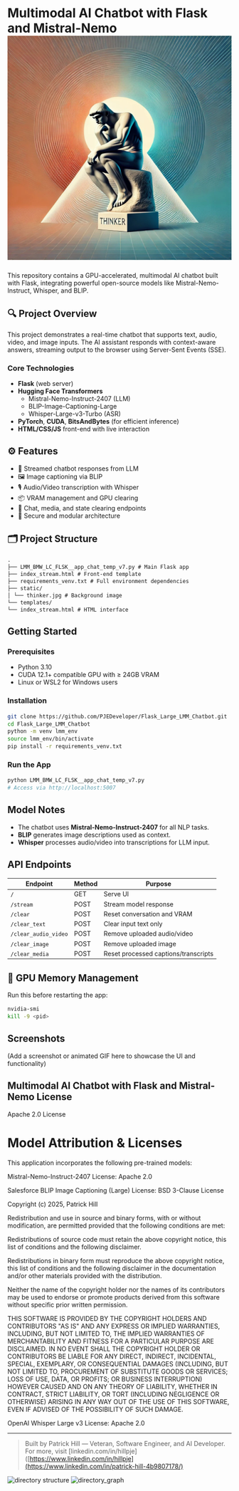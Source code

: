 # Multimodal AI Chatbot with Flask and Mistral-Nemo ![Thinker](static/thinker.jpg)

This repository contains a GPU-accelerated, multimodal AI chatbot built with Flask, integrating powerful open-source models like Mistral-Nemo-Instruct, Whisper, and BLIP.

## 🔍 Project Overview

This project demonstrates a real-time chatbot that supports text, audio, video, and image inputs. The AI assistant responds with context-aware answers, streaming output to the browser using Server-Sent Events (SSE).

### Core Technologies

- **Flask** (web server)
- **Hugging Face Transformers**
  - Mistral-Nemo-Instruct-2407 (LLM)
  - BLIP-Image-Captioning-Large
  - Whisper-Large-v3-Turbo (ASR)
- **PyTorch**, **CUDA**, **BitsAndBytes** (for efficient inference)
- **HTML/CSS/JS** front-end with live interaction

## ⚙️ Features

- 💬 Streamed chatbot responses from LLM
- 🖼️ Image captioning via BLIP
- 🎙️ Audio/Video transcription with Whisper
- 📦 VRAM management and GPU clearing
- 🔄 Chat, media, and state clearing endpoints
- 🔐 Secure and modular architecture

## 🗂️ Project Structure

```
.
├── LMM_BMW_LC_FLSK__app_chat_temp_v7.py # Main Flask app
├── index_stream.html # Front-end template
├── requirements_venv.txt # Full environment dependencies
├── static/
│ └── thinker.jpg # Background image
└── templates/
└── index_stream.html # HTML interface
```

## Getting Started

### Prerequisites

- Python 3.10
- CUDA 12.1+ compatible GPU with ≥ 24GB VRAM
- Linux or WSL2 for Windows users

### Installation

```bash
git clone https://github.com/PJEDeveloper/Flask_Large_LMM_Chatbot.git
cd Flask_Large_LMM_Chatbot
python -m venv lmm_env
source lmm_env/bin/activate
pip install -r requirements_venv.txt
```

### Run the App

```bash
python LMM_BMW_LC_FLSK__app_chat_temp_v7.py
# Access via http://localhost:5007
```

## Model Notes

- The chatbot uses **Mistral-Nemo-Instruct-2407** for all NLP tasks.
- **BLIP** generates image descriptions used as context.
- **Whisper** processes audio/video into transcriptions for LLM input.

## API Endpoints

| Endpoint             | Method | Purpose                           |
|----------------------|--------|-----------------------------------|
| `/`                  | GET    | Serve UI                          |
| `/stream`            | POST   | Stream model response             |
| `/clear`             | POST   | Reset conversation and VRAM       |
| `/clear_text`        | POST   | Clear input text only             |
| `/clear_audio_video` | POST   | Remove uploaded audio/video       |
| `/clear_image`       | POST   | Remove uploaded image             |
| `/clear_media`       | POST   | Reset processed captions/transcripts |

## 🧹 GPU Memory Management

Run this before restarting the app:
```bash
nvidia-smi
kill -9 <pid>
```

## Screenshots

(Add a screenshot or animated GIF here to showcase the UI and functionality)

## Multimodal AI Chatbot with Flask and Mistral-Nemo License

Apache 2.0 License

# Model Attribution & Licenses
This application incorporates the following pre-trained models:

Mistral-Nemo-Instruct-2407
License: Apache 2.0

Salesforce BLIP Image Captioning (Large)
License: BSD 3-Clause License

Copyright (c) 2025, Patrick Hill

Redistribution and use in source and binary forms, with or without modification, are permitted provided that the following conditions are met:

Redistributions of source code must retain the above copyright notice, this list of conditions and the following disclaimer.

Redistributions in binary form must reproduce the above copyright notice, this list of conditions and the following disclaimer in the documentation and/or other materials provided with the distribution.

Neither the name of the copyright holder nor the names of its contributors may be used to endorse or promote products derived from this software without specific prior written permission.

THIS SOFTWARE IS PROVIDED BY THE COPYRIGHT HOLDERS AND CONTRIBUTORS "AS IS" AND ANY EXPRESS OR IMPLIED WARRANTIES, INCLUDING, BUT NOT LIMITED TO, THE IMPLIED WARRANTIES OF MERCHANTABILITY AND FITNESS FOR A PARTICULAR PURPOSE ARE DISCLAIMED. IN NO EVENT SHALL THE COPYRIGHT HOLDER OR CONTRIBUTORS BE LIABLE FOR ANY DIRECT, INDIRECT, INCIDENTAL, SPECIAL, EXEMPLARY, OR CONSEQUENTIAL DAMAGES (INCLUDING, BUT NOT LIMITED TO, PROCUREMENT OF SUBSTITUTE GOODS OR SERVICES; LOSS OF USE, DATA, OR PROFITS; OR BUSINESS INTERRUPTION) HOWEVER CAUSED AND ON ANY THEORY OF LIABILITY, WHETHER IN CONTRACT, STRICT LIABILITY, OR TORT (INCLUDING NEGLIGENCE OR OTHERWISE) ARISING IN ANY WAY OUT OF THE USE OF THIS SOFTWARE, EVEN IF ADVISED OF THE POSSIBILITY OF SUCH DAMAGE.

OpenAI Whisper Large v3
License: Apache 2.0

---

> Built by Patrick Hill — Veteran, Software Engineer, and AI Developer. For more, visit [linkedin.com/in/hillpje]([https://www.linkedin.com/in/hillpje](https://www.linkedin.com/in/patrick-hill-4b9807178/)

![directory structure](https://github.com/user-attachments/assets/4b99c89d-55b6-441d-9d86-dbd6252a7afc)
![directory_graph](https://github.com/user-attachments/assets/21b7aeb9-1f97-4848-b5e5-b55cd58e51ce)
